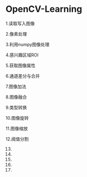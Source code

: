 # OpenCV-Learning
1.读取写入图像

2.像素处理

3.利用numpy图像处理

4.感兴趣区域ROI

5.获取图像属性

6.通道差分与合并

7.图像加法

8.图像融合

9.类型转换

10.图像旋转

11.图像缩放

12.阈值分割

13.

14.

15.

16.

17.
